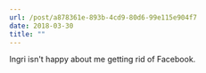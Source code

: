 ```yaml
---
url: /post/a878361e-893b-4cd9-80d6-99e115e904f7
date: 2018-03-30
title: ""
---
```


Ingri isn't happy about me getting rid of Facebook. 